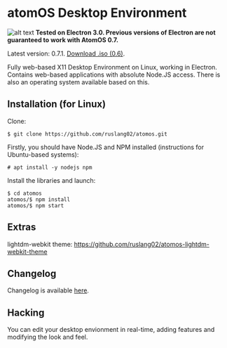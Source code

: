 # atomOS Desktop Environment
![alt text](https://raw.githubusercontent.com/ruslang02/atomos/0.7-dev/PREVIEW.png)
**Tested on Electron 3.0. Previous versions of Electron are not guaranteed to work with AtomOS 0.7.**

Latest version: 0.7.1. [Download .iso (0.6)](https://github.com/ruslang02/atomos/releases).

Fully web-based X11 Desktop Environment on Linux, working in Electron.
Contains web-based applications with absolute Node.JS access.
There is also an operating system available based on this.

## Installation (for Linux)

Clone:
```
$ git clone https://github.com/ruslang02/atomos.git
```

Firstly, you should have Node.JS and NPM installed (instructions for Ubuntu-based systems):
```
# apt install -y nodejs npm
```
Install the libraries and launch:
```
$ cd atomos
atomos/$ npm install
atomos/$ npm start
```

## Extras
lightdm-webkit theme: https://github.com/ruslang02/atomos-lightdm-webkit-theme

## Changelog
Changelog is available [here](https://github.com/ruslang02/atomos/blob/master/CHANGELOG.md).

## Hacking
You can edit your desktop envionment in real-time, adding features and modifying the look and feel.
